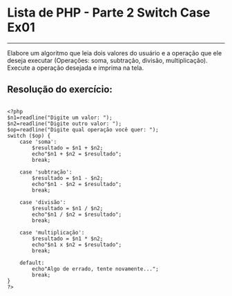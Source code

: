 # Lista de PHP - Parte 2 Switch Case Ex01

***

Elabore um algoritmo que leia dois valores do usuário e a operação que ele deseja executar (Operações: soma, subtração, divisão, multiplicação). Execute a operação desejada e imprima na tela.

## Resolução do exercício:

```

<?php
$n1=readline("Digite um valor: ");
$n2=readline("Digite outro valor: ");
$op=readline("Digite qual operação você quer: ");
switch ($op) {
    case 'soma':
        $resultado = $n1 + $n2;
        echo"$n1 + $n2 = $resultado";
        break;
        
    case 'subtração':
        $resultado = $n1 - $n2;
        echo"$n1 - $n2 = $resultado";
        break;
        
    case 'divisão':
        $resultado = $n1 / $n2;
        echo"$n1 / $n2 = $resultado";
        break;
        
    case 'multiplicação':
        $resultado = $n1 * $n2;
        echo"$n1 x $n2 = $resultado";
        break;
        
    default:
        echo"Algo de errado, tente novamente...";
        break;
}
?>

```
